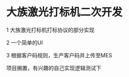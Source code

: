 大族激光打标机二次开发
===========================================================================================================
1 大族激光打标机打标协议的部分实现  

2 一个简单的UI  

3 根据客户码规则，生产客户码并上传至MES

项目搁置，有兴趣的自己实现逻辑测试下
